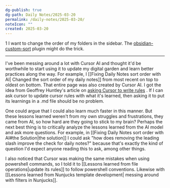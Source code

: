 ```yaml
---
dg-publish: true
dg-path: Daily Notes/2025-03-20
permalink: /daily-notes/2025-03-20/
noteIcon: ""
created: 2025-03-20
---
```

1
I want to change the order of my folders in the sidebar. The 
[obsidian-custom-sort](https://github.com/SebastianMC/obsidian-custom-sort) plugin might do the trick.

----------

I've been messing around a lot with Cursor AI and thought it'd be worthwhile to start using it to update my digital garden and learn better practices along the way. For example,  I [[Fixing Daily Notes sort order with AI| Changed the sort order of my daily notes]] from most recent on top to oldest on bottom. That entire page was also created by Cursor AI. I got the idea from  Geoffrey Huntley's article on [asking Cursor to write rules](https://ghuntley.com/stdlib/) . If I can ask cursor to update cursor rules with what it's learned, then asking it to put its learnings in a .md file should be no problem. 

One could argue that I could also learn much faster in this manner. But these lessons learned weren't from my own struggles and frustrations, they came from AI, so how hard are they going to stick to my brain? Perhaps the next best thing is to critically analyze the lessons learned from the AI model and ask more questions. For example, in  [[Fixing Daily Notes sort order with AI#the Solution|the solution]] I could ask "how does removing the leading slash improve the check for daily notes?" because that's exactly the kind of question I'd expect anyone reading this to ask, among other things. 

I also noticed that Cursor was making the same mistakes when using powershell commands, so I told it to [[Lessons learned from file operations|update its rules]] to follow powershell conventions. Likewise with [[Lessons learned from Nunjucks template development| messing around with filters in Nunjucks]]. 